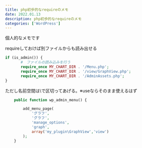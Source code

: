 ```yaml
---
title: php初歩的なrequireのメモ
date: 2022.01.13
description: php初歩的なrequireのメモ
categories: ['WordPress']
---
```


個人的なメモです

requireしておけば別ファイルからも読み出せる

```php
if (is_admin()) {
       #　ファイルの読み込みを行う
       require_once MY_CHART_DIR . '/Menu.php';
       require_once MY_CHART_DIR . '/view/GraphView.php';
       require_once MY_CHART_DIR . '/AdminAssets.php';
}
```


ただし名前空間は\で区切ってあげる。※useならそのまま使えるはず

```php
    public function wp_admin_menu() {

        add_menu_page(
            'グラフ',
            'グラフ',
            'manage_options',
            'graph',
            array('my_plugin\GraphView','view')
        );
    }
```



